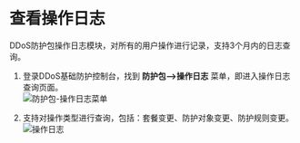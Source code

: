 # 查看操作日志

DDoS防护包操作日志模块，对所有的用户操作进行记录，支持3个月内的日志查询。

1. 登录DDoS基础防护控制台，找到 **防护包-->操作日志** 菜单，即进入操作日志查询页面。</br>
![防护包-操作日志菜单](https://github.com/jdcloudcom/cn/blob/Anti-DDoS/image/Anti-DDoS-Protection-Package/防护包-操作日志菜单.png)

2. 支持对操作类型进行查询，包括：套餐变更、防护对象变更、防护规则变更。</br>
![操作日志](https://github.com/jdcloudcom/cn/blob/Anti-DDoS/image/Anti-DDoS-Protection-Package/操作日志.png)
